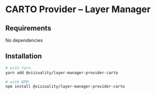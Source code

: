 # CARTO Provider – Layer Manager

## Requirements
No dependencies
## Installation
```sh
# with Yarn
yarn add @vizzuality/layer-manager-provider-carto

# with NPM
npm install @vizzuality/layer-manager-provider-carto
```
